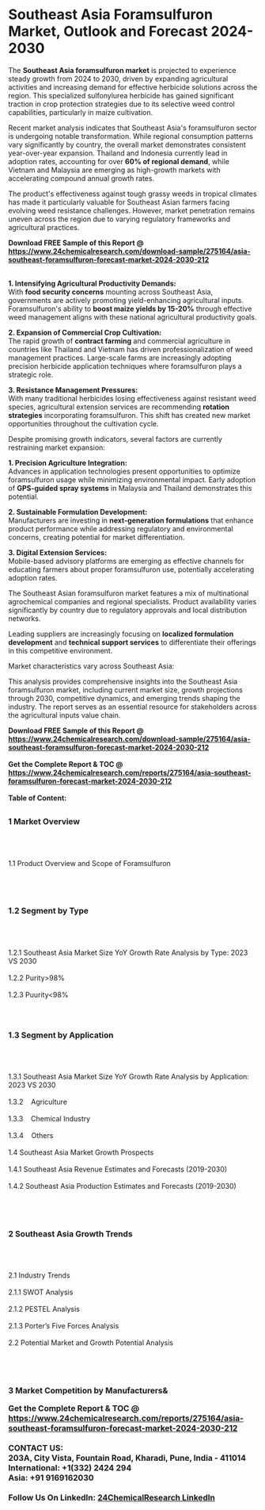 <h1>Southeast Asia Foramsulfuron Market, Outlook and Forecast 2024-2030</h1><p>The <strong>Southeast Asia foramsulfuron market</strong> is projected to experience steady growth from 2024 to 2030, driven by expanding agricultural activities and increasing demand for effective herbicide solutions across the region. This specialized sulfonylurea herbicide has gained significant traction in crop protection strategies due to its selective weed control capabilities, particularly in maize cultivation.</p><p>Recent market analysis indicates that Southeast Asia's foramsulfuron sector is undergoing notable transformation. While regional consumption patterns vary significantly by country, the overall market demonstrates consistent year-over-year expansion. Thailand and Indonesia currently lead in adoption rates, accounting for over <strong>60% of regional demand</strong>, while Vietnam and Malaysia are emerging as high-growth markets with accelerating compound annual growth rates.</p><p>The product's effectiveness against tough grassy weeds in tropical climates has made it particularly valuable for Southeast Asian farmers facing evolving weed resistance challenges. However, market penetration remains uneven across the region due to varying regulatory frameworks and agricultural practices.</p><div><b>Download FREE Sample of this Report @ 
            <a href="https://www.24chemicalresearch.com/download-sample/275164/asia-southeast-foramsulfuron-forecast-market-2024-2030-212">
            https://www.24chemicalresearch.com/download-sample/275164/asia-southeast-foramsulfuron-forecast-market-2024-2030-212</a></b></div><br><p><strong>1. Intensifying Agricultural Productivity Demands:</strong><br>
With <strong>food security concerns</strong> mounting across Southeast Asia, governments are actively promoting yield-enhancing agricultural inputs. Foramsulfuron's ability to <strong>boost maize yields by 15-20%</strong> through effective weed management aligns with these national agricultural productivity goals.</p><p><strong>2. Expansion of Commercial Crop Cultivation:</strong><br>
The rapid growth of <strong>contract farming</strong> and commercial agriculture in countries like Thailand and Vietnam has driven professionalization of weed management practices. Large-scale farms are increasingly adopting precision herbicide application techniques where foramsulfuron plays a strategic role.</p><p><strong>3. Resistance Management Pressures:</strong><br>
With many traditional herbicides losing effectiveness against resistant weed species, agricultural extension services are recommending <strong>rotation strategies</strong> incorporating foramsulfuron. This shift has created new market opportunities throughout the cultivation cycle.</p><p>Despite promising growth indicators, several factors are currently restraining market expansion:</p><p><strong>1. Precision Agriculture Integration:</strong><br>
Advances in application technologies present opportunities to optimize foramsulfuron usage while minimizing environmental impact. Early adoption of <strong>GPS-guided spray systems</strong> in Malaysia and Thailand demonstrates this potential.</p><p><strong>2. Sustainable Formulation Development:</strong><br>
Manufacturers are investing in <strong>next-generation formulations</strong> that enhance product performance while addressing regulatory and environmental concerns, creating potential for market differentiation.</p><p><strong>3. Digital Extension Services:</strong><br>
Mobile-based advisory platforms are emerging as effective channels for educating farmers about proper foramsulfuron use, potentially accelerating adoption rates.</p><p>The Southeast Asian foramsulfuron market features a mix of multinational agrochemical companies and regional specialists. Product availability varies significantly by country due to regulatory approvals and local distribution networks.</p><p>Leading suppliers are increasingly focusing on <strong>localized formulation development</strong> and <strong>technical support services</strong> to differentiate their offerings in this competitive environment.</p><p>Market characteristics vary across Southeast Asia:</p><p>This analysis provides comprehensive insights into the Southeast Asia foramsulfuron market, including current market size, growth projections through 2030, competitive dynamics, and emerging trends shaping the industry. The report serves as an essential resource for stakeholders across the agricultural inputs value chain.</p><div><b>Download FREE Sample of this Report @ 
            <a href="https://www.24chemicalresearch.com/download-sample/275164/asia-southeast-foramsulfuron-forecast-market-2024-2030-212">
            https://www.24chemicalresearch.com/download-sample/275164/asia-southeast-foramsulfuron-forecast-market-2024-2030-212</a></b></div><br><div><b>Get the Complete Report & TOC @ 
            <a href="https://www.24chemicalresearch.com/reports/275164/asia-southeast-foramsulfuron-forecast-market-2024-2030-212">
            https://www.24chemicalresearch.com/reports/275164/asia-southeast-foramsulfuron-forecast-market-2024-2030-212</a></b></div><br>
            <b>Table of Content:</b><p><h2><span style="font-size:16px"><strong>1 Market Overview&nbsp;&nbsp; &nbsp;</strong></span></h2><br />
<br />
<p>1.1 Product Overview and Scope of Foramsulfuron&nbsp;</p><br />
<br />
<h2><strong><span style="font-size:16px">1.2 Segment by Type&nbsp;&nbsp; &nbsp;</span></strong></h2><br />
<br />
<p>1.2.1 Southeast Asia Market Size YoY Growth Rate Analysis by Type: 2023 VS 2030&nbsp;&nbsp; &nbsp;<br /><br />
1.2.2 Purity>98%&nbsp;&nbsp; &nbsp;<br /><br />
1.2.3 Puurity<98%<br /><br />
<br />
<h2><span style="font-size:16px"><strong>1.3 Segment by Application&nbsp;&nbsp;</strong></span></h2><br />
<br />
<p>1.3.1 Southeast Asia Market Size YoY Growth Rate Analysis by Application: 2023 VS 2030&nbsp;&nbsp; &nbsp;<br /><br />
1.3.2&nbsp;&nbsp; &nbsp;Agriculture<br /><br />
1.3.3&nbsp;&nbsp; &nbsp;Chemical Industry<br /><br />
1.3.4&nbsp;&nbsp; &nbsp;Others<br /><br />
1.4 Southeast Asia Market Growth Prospects&nbsp;&nbsp; &nbsp;<br /><br />
1.4.1 Southeast Asia Revenue Estimates and Forecasts (2019-2030)&nbsp;&nbsp; &nbsp;<br /><br />
1.4.2 Southeast Asia Production Estimates and Forecasts (2019-2030)&nbsp;&nbsp;</p><br />
<br />
<h2><span style="font-size:16px"><strong>2 Southeast Asia Growth Trends&nbsp;&nbsp; &nbsp;</strong></span></h2><br />
<br />
<p>2.1 Industry Trends&nbsp;&nbsp; &nbsp;<br /><br />
2.1.1 SWOT Analysis&nbsp;&nbsp; &nbsp;<br /><br />
2.1.2 PESTEL Analysis&nbsp;&nbsp; &nbsp;<br /><br />
2.1.3 Porter&rsquo;s Five Forces Analysis&nbsp;&nbsp; &nbsp;<br /><br />
2.2 Potential Market and Growth Potential Analysis&nbsp;&nbsp; &nbsp;</p><br />
<br />
<h2><span style="font-size:16px"><strong>3 Market Competition by Manufacturers&</p><div><b>Get the Complete Report & TOC @ 
            <a href="https://www.24chemicalresearch.com/reports/275164/asia-southeast-foramsulfuron-forecast-market-2024-2030-212">
            https://www.24chemicalresearch.com/reports/275164/asia-southeast-foramsulfuron-forecast-market-2024-2030-212</a></b></div><br><b>CONTACT US:</b><br>
            203A, City Vista, Fountain Road, Kharadi, Pune, India - 411014<br>
            International: +1(332) 2424 294<br>
            Asia: +91 9169162030 <br><br>
            Follow Us On LinkedIn: <a href="https://www.linkedin.com/company/24chemicalresearch/">24ChemicalResearch LinkedIn</a>